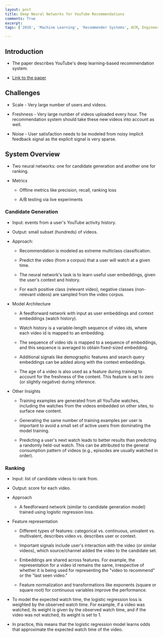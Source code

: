 ```yaml
---
layout: post
title: Deep Neural Networks for YouTube Recommendations
comments: True
excerpt: 
tags: ['2016', 'Machine Learning', 'Recommender Systems', ACM, Engineering, Latency, ML, Ranking, Recommender, Scale, Systems]

---
```


## Introduction

* The paper describes YouTube's deep learning-based recommendation system.

* [Link to the paper](https://research.google/pubs/pub45530/)

## Challenges

* Scale - Very large number of users and videos.

* Freshness - Very large number of videos uploaded every hour. The recommendation system should take these new videos into account as well.

* Noise - User satisfaction needs to be modeled from noisy implicit feedback signal as the explicit signal is very sparse.

## System Overview

* Two neural networks: one for candidate generation and another one for ranking.

* Metrics

	* Offline metrics like precision, recall, ranking loss

	* A/B testing via live experiments

### Candidate Generation

* Input: events from a user's YouTube activity history.

* Output: small subset (hundreds) of videos.

* Approach: 

	* Recommendation is modeled as extreme multiclass classification.

	* Predict the video (from a corpus) that a user will watch at a given time.

	* The neural network's task is to learn useful user embeddings, given the user's context and history.

	* For each positive class (relevant video), negative classes (non-relevant videos) are sampled from the video corpus.

* Model Architecture

	* A feedforward network with input as user embeddings and context embeddings (watch history).

	* Watch history is a variable-length sequence of video ids, where each video id is mapped to an embedding.

	* The sequence of video ids is mapped to a sequence of embeddings, and this sequence is averaged to obtain fixed-sized embedding.

	* Additional signals like demographic features and search query embeddings can be added along with the context embeddings.

	* The age of a video is also used as a feature during training to account for the freshness of the content. This feature is set to zero (or slightly negative) during inference.

* Other Insights

	* Training examples are generated from all YouTube watches, including the watches from the videos embedded on other sites, to surface new content.

	* Generating the same number of training examples per user is important to avoid a small set of active users from dominating the model training.

	* Predicting a user's next watch leads to better results than predicting a randomly held-out watch. This can be attributed to the general consumption pattern of videos (e.g., episodes are usually watched in order).

### Ranking 

* Input: list of candidate videos to rank from.

* Output: score for each video.

* Approach

	* A feedforward network (similar to candidate generation model) trained using logistic regression loss.

* Feature representation

	* Different types of features: categorical vs. continuous, univalent vs. multivalent, describes video vs. describes user or context.

	* Important signals include user's interaction with the video (or similar videos), which source/channel added the video to the candidate set.

	* Embeddings are shared across features. For example, the representation for a video id remains the same, irrespective of whether it is being used for representing the "video to recommend" or the "last seen video."

	* Feature normalization and transformations like exponents (square or square root) for continuous variables improve the performance.

* To model the expected watch time, the logistic regression loss is weighted by the observed watch time. For example, if a video was watched, its weight is given by the observed watch time, and if the video was not watched, its weight is set to 1.

* In practice, this means that the logistic regression model learns odds that approximate the expected watch time of the video.